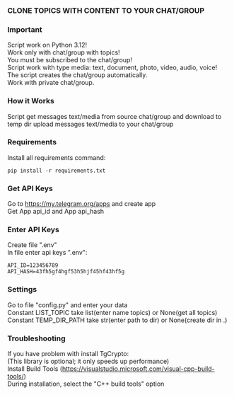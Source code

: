 ### CLONE TOPICS WITH CONTENT TO YOUR CHAT/GROUP

### Important
Script work on Python 3.12!  
Work only with chat/group with topics!  
You must be subscribed to the chat/group!  
Script work with type media: text, document, photo, video, audio, voice!  
The script creates the chat/group automatically.  
Work with private chat/group.  

### How it Works
Script get messages text/media
from source chat/group and download to temp dir
upload messages text/media to your chat/group

### Requirements
Install all requirements command:
```shell
pip install -r requirements.txt
```

### Get API Keys
Go to https://my.telegram.org/apps and create app  
Get App api_id and App api_hash  

### Enter API Keys
Create file ".env"  
In file enter api keys ".env":
```.env
API_ID=123456789
API_HASH=43fh5gf4hgf53h5hjf45hf43hf5g
```

### Settings
Go to file "config.py" and enter your data  
Constant LIST_TOPIC take list(enter name topics) or None(get all topics)  
Constant TEMP_DIR_PATH take str(enter path to dir) or None(create dir in .)  

### Troubleshooting
If you have problem with install TgCrypto:  
(This library is optional; it only speeds up performance)  
Install Build Tools (https://visualstudio.microsoft.com/visual-cpp-build-tools/)  
During installation, select the "C++ build tools" option  
